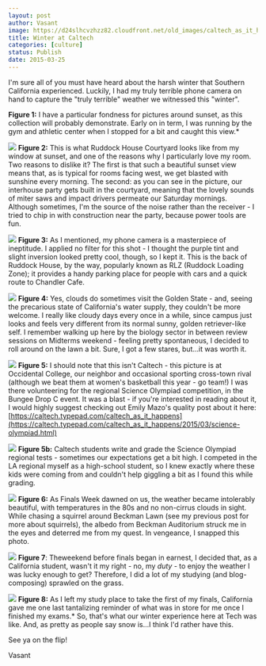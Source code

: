 ```yaml
---
layout: post
author: Vasant
image: https://d24slhcvzhzz82.cloudfront.net/old_images/caltech_as_it_happens/6a0105349b8251970b01bb080dd10a970d.jpg
title: Winter at Caltech 
categories: [culture]
status: Publish
date: 2015-03-25
---
```


I'm sure all of you must have heard about the harsh winter that Southern California experienced. Luckily, I had my truly terrible phone camera on hand to capture the "truly terrible" weather we witnessed this "winter".

**Figure 1:** I have a particular fondness for pictures around sunset, as this collection will probably demonstrate. Early on in term, I was running by the gym and athletic center when I stopped for a bit and caught this view.*


![](https://d24slhcvzhzz82.cloudfront.net/old_images/caltech_as_it_happens/6a0105349b8251970b01b8d0f374a5970c.jpg)
**Figure 2:** This is what Ruddock House Courtyard looks like from my window at sunset, and one of the reasons why I particularly love my room. Two reasons to dislike it? The first is that such a beautiful sunset view means that, as is typical for rooms facing west, we get blasted with sunshine every morning. The second: as you can see in the picture, our interhouse party gets built in the courtyard, meaning that the lovely sounds of miter saws and impact drivers permeate our Saturday mornings. Although sometimes, I'm the source of the noise rather than the receiver - I tried to chip in with construction near the party, because power tools are fun.


![](https://d24slhcvzhzz82.cloudfront.net/old_images/caltech_as_it_happens/6a0105349b8251970b01b8d0f374c2970c.jpg)
**Figure 3:** As I mentioned, my phone camera is a masterpiece of ineptitude. I applied no filter for this shot - I thought the purple tint and slight inversion looked pretty cool, though, so I kept it. This is the back of Ruddock House, by the way, popularly known as RLZ (Ruddock Loading Zone); it provides a handy parking place for people with cars and a quick route to Chandler Cafe.


![](https://d24slhcvzhzz82.cloudfront.net/old_images/caltech_as_it_happens/6a0105349b8251970b01b7c769e19a970b.jpg)
**Figure 4:** Yes, clouds do sometimes visit the Golden State - and, seeing the precarious state of California's water supply, they couldn't be more welcome. I really like cloudy days every once in a while, since campus just looks and feels very different from its normal sunny, golden retriever-like self. I remember walking up here by the biology sector in between review sessions on Midterms weekend - feeling pretty spontaneous, I decided to roll around on the lawn a bit. Sure, I got a few stares, but...it was worth it.


![](https://d24slhcvzhzz82.cloudfront.net/old_images/caltech_as_it_happens/6a0105349b8251970b01b7c769e1f5970b.jpg)
**Figure 5:** I should note that this isn't Caltech - this picture is at Occidental College, our neighbor and occasional sporting cross-town rival (although we beat them at women's basketball this year - go team!) I was there volunteering for the regional Science Olympiad competition, in the Bungee Drop C event. It was a blast - if you're interested in reading about it, I would highly suggest checking out Emily Mazo's quality post about it here:[https://caltech.typepad.com/caltech_as_it_happens](https://caltech.typepad.com/caltech_as_it_happens/2015/03/science-olympiad.html)


![](https://d24slhcvzhzz82.cloudfront.net/old_images/caltech_as_it_happens/6a0105349b8251970b01bb080dd2c7970d.jpg)
**Figure 5b:** Caltech students write and grade the Science Olympiad regional tests - sometimes our expectations get a bit high. I competed in the LA regional myself as a high-school student, so I knew exactly where these kids were coming from and couldn't help giggling a bit as I found this while grading.


![](https://d24slhcvzhzz82.cloudfront.net/old_images/caltech_as_it_happens/6a0105349b8251970b01b7c769e2a6970b.jpg)
**Figure 6:** As Finals Week dawned on us, the weather became intolerably beautiful, with temperatures in the 80s and no non-cirrus clouds in sight. While chasing a squirrel around Beckman Lawn (see my previous post for more about squirrels), the albedo from Beckman Auditorium struck me in the eyes and deterred me from my quest. In vengeance, I snapped this photo.


![](https://d24slhcvzhzz82.cloudfront.net/old_images/caltech_as_it_happens/6a0105349b8251970b01bb080dd718970d.jpg)
**Figure 7**: Theweekend before finals began in earnest, I decided that, as a California student, wasn't it my right - no, my *duty* - to enjoy the weather I was lucky enough to get? Therefore, I did a lot of my studying (and blog-composing) sprawled on the grass.


![](https://d24slhcvzhzz82.cloudfront.net/old_images/caltech_as_it_happens/6a0105349b8251970b01b7c769e799970b.jpg)
**Figure 8:** As I left my study place to take the first of my finals, California gave me one last tantalizing reminder of what was in store for me once I finished my exams.*
So, that's what our winter experience here at Tech was like. And, as pretty as people say snow is...I think I'd rather have this.

See ya on the flip!

Vasant
